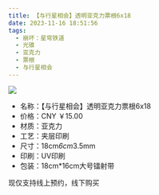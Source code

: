```yaml
---
title: 【与行星相会】透明亚克力票根6x18
date: 2023-11-16 18:51:56
tags:
  - 崩坏：星穹铁道
  - 光锥
  - 亚克力
  - 票根
  - 与行星相会
---
```

![](planetary-rendezvous-6x18.png)

- 名称：【与行星相会】透明亚克力票根6x18
- 价格：CNY ￥15.00
- 材质：亚克力
- 工艺：夹层印刷
- 尺寸：18cm*6cm*3.5mm
- 印刷：UV印刷
- 包装：18cm*16cm大号镭射带

现仅支持线上预约，线下购买